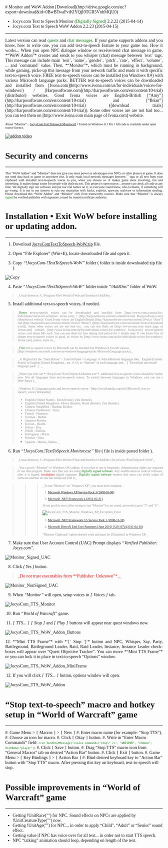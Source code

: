 <font face="Trebuchet MS">
# Monitor and WoW Addon
[Download](http://drive.google.com/uc?export=download&id=0BwBTwaPviKIYQjI0TGR5VnhMQU0)

 * Jocys.com Text to Speech Monitor <font color="#008000">(Digitally Signed)</font> 2.2.22 (2015-04-14)
 * Jocys.com Text to Speech WoW Addon 2.2.23 (2015-04-15)

<hr />

<p align="justify">Latest version can read <font color="#008000">quests</font> and <font color="#008000">chat messages</font>. If your game supports addons and you know, how to write one, you can add text-to-speech feature to your game too. How it works... When you open NPC dialogue window or receive/send chat message in game, *“WoW Addon”* creates and sends to you whisper (chat) message between `<voice><part>text</part></voice>` tags. This message can include main `text`, `name`, `gender`, `pitch`, `rate`, `effect`, `volume`, ... and `command` value. Then, *“Monitor”*, which must be running in background, while gaming, picks-up this message from your network traffic and reads it with specific text-to-speech voice. FREE text-to-speech voices can be installed (on Windows 8.#) with various Microsoft language packs. BETTER text-to-speech voices can be downloaded and installed from [Ivona.com](http://www.ivona.com/us/for-individuals/voices-for-windows/) / [Harposoftware.com](http://harposoftware.com/en/content/10-trial) (distributor) websites. Good Ivona voices are English-British [“Amy”](http://harposoftware.com/en/content/10-trial) and [“Brian”](http://harposoftware.com/en/content/10-trial) ([download trials](http://harposoftware.com/en/content/10-trial)). Some other voices are are not bad too... you can test them on [http://www.ivona.com main page of Ivona.com] website.</p>

<font size="1">About “Monitor”... [JocysCom.TextToSpeech.Monitor.rtf](http://www.jocys.com/files/software/JocysCom.TextToSpeech.Monitor.rtf) • Tested on Windows 8.1 Pro • All code is available under open source licence.</font>

[![addon video](http://img.youtube.com/vi/lhBGNJQvbUo/0.jpg)](http://www.youtube.com/watch?v=lhBGNJQvbUo)

# Security and concerns
<hr />

<p align="justify"><font size="1">This “WoW Addon” and “Monitor” does not give you more power or advantages over NPCs or other players in game. It does not send data back to game or anywhere else. It only reads local network messages between `<voice>` tags or all text from your clipboard with installed text-to-speech voices to you, when you choose so. It makes game more involving, fun and interesting. It makes things easier for people with dyslexia too. This project is open source... anyone can check all code at any time. We digitally sign our software and put our real names on it, so everyone could know, who to blame, if something will go wrong. It is not in our interest to ruin our reputation with hacks, exploits, spyware, malware or information stealing. Please download this “WoW Addon” and “Monitor” only from trustworthy sources. Make sure that “Monitor” is always <font color="#008000">signed</font> by verified publisher with signature, issued by trusted certificate authority.</font></p>

# Installation • Exit WoW before installing or updating addon.
<hr />

1. Download [JocysComTextToSpeech-WoW.zip](http://drive.google.com/uc?export=download&id=0BwBTwaPviKIYQjI0TGR5VnhMQU0) file.

2. Open “File Explorer” (Win+E), locate downloaded file and open it.

3. Copy *“!JocysCom-!TextToSpeech-WoW”* folder ( folder is inside downloaded zip file ).

![Copy](http://www.jocys.com/Files/Software/Copy.png)

4. Paste *“!JocysCom-!TextToSpeech-WoW”* folder inside *“!AddOns”* folder of WoW.

<blockquote><font color="#888888" size="1">_Usual directory: C:\Program Files\World of Warcraft\Interface\!AddOns_</font></blockquote>

5. Install additional text-to-speech voices, if needed.
 
<blockquote><p align="justify"><font color="#888888" size="1">_<font color="#008000">Better</font> text-to-speech voices can be downloaded and installed from [http://www.ivona.com/us/for-individuals/voices-for-windows/ Ivona.com] / [http://harposoftware.com/en/content/10-trial Harposoftware.com] (distributor) website. Good Ivona voices are English-British [http://harposoftware.com/en/content/10-trial “Amy”] and [http://harposoftware.com/en/content/10-trial “Brian”] ([http://harposoftware.com/en/content/10-trial download trials]). Some other voices are are not bad too... you can test them on [http://www.ivona.com main page of Ivona.com] website. [http://www.ivona.com/us/for-individuals/voices-for-windows/ Ivona.com] text-to-speech voices cost about $45 each. You can use them for free during trial period for 1 month only. If you know free of charge text-to-speech voices as good, as voices by [http://www.ivona.com/us/for-individuals/voices-for-windows/ Ivona.com], please, write us._</font></p></blockquote>

<blockquote><font color="#888888" size="1">_<font color="#008000">Free</font> text-to-speech voices by Microsoft can be installed (on Windows 8.#) with various [http://windows.microsoft.com/en-us/windows/language-packs Microsoft language packs]._</font></blockquote>

<blockquote><font color="#888888" size="1">_
 #. Right-click the “Start Button” > Control Panel > Language.
 #. Add additional languages like... English (United States) or English (United Kingdom)... etc.
 #. Go to “Options” of each language and... `[` Download and install language pack `]`.
_</font></blockquote>

<blockquote><p align="justify"><font color="#888888" size="1">_When you will run *“!JocysCom.!TextToSpeech.Monitor.exe”*, additional text-to-speech voices should be visible now. Not all languages have text-to-speech voices. To switch between languages in Windows, you can use ( Win+Space )._</font></p></blockquote>

<blockquote><font color="#888888" size="1">_Windows 8.1 language packs and text-to-speech voices - [http://en.wikipedia.org/wiki/Microsoft_text-to-speech_voices Wikipedia]:

  * English (United States) - *David (male)*, Zira (female).
  * English (United Kingdom) - *Heera (female)*, Hazel (female), Zira (female).
  * Chinese Simplified - Hanhan, Huihui.
  * Chinese Traditional - Tracy.
  * French - Hortense.
  * German - Hedda.
  * Japanese Haruka.
  * Korean - Heami.
  * Italian - Elsa. 
  * Polish - Paulina.
  * Portuguese - Maria.
  * Russian - Irina.
  * Spanish - Helena, Sabina.
_</font></blockquote>

6. Run *“!JocysCom.!TextToSpeech.Monitor.exe”* file ( file is inside pasted folder ).

<blockquote><font color="#888888" size="1">_Usual directory: C:\Program Files\World of Warcraft\Interface\!AddOns\!JocysCom-!TextToSpeech-WoW\_</font></blockquote>

<blockquote><p align="justify"><font color="#888888" size="1">_You can pin “Monitor” to Windows OS taskbar, if you plan to use it frequently. Administrator rights are required to run this program. Make sure that you are using <font color="#008000">digitally signed software</font>. Any modification in code of software, after it is signed, <font color="#ff0000">invalidates</font> digital signature. <font color="#008000">Digitally signed software</font> ensures that users can verify origin of software and that no one has tampered with it._</font></p></blockquote>

<blockquote><blockquote><blockquote><font color="#888888" size="1">_To run "Monitor" on "Windows XP", you must have installed...

1. [Microsoft Windows XP Service Pack 3 (2008-05-06)](http://www.microsoft.com/en-gb/download/details.aspx?id=24)

2. [Microsoft .NET Framework 4 (2011-02-21)](http://www.microsoft.com/en-gb/download/details.aspx?id=17851)

If you get this error (after trying to run “Monitor”) or no sound, proceed to parts "3" and "4".

![JocysCom_TTS_Monitor_Windows_XP_Exception_Error](http://www.jocys.com/Files/Software/JocysCom_TTS_Monitor_Windows_XP_Exception_Error.png)

3. [Microsoft .NET Framework 3.5 Service Pack 1 (2008-11-18)](http://www.microsoft.com/en-us/download/details.aspx?id=22)

4. [Microsoft DirectX End-User Runtimes (June 2010) 9.29.1974 (2011-04-18)](http://www.microsoft.com/en-gb/download/details.aspx?id=8109)

"Monitor Clipboard" option doesn't work and must be `[`Disabled`]` in Windows XP._</font></blockquote></blockquote></blockquote>

7. Make sure that User Account Control (UAC) Prompt displays *“Verified Publisher: Jocys.com”*.

![Monitor_Signed_UAC](http://www.jocys.com/Files/Software/Monitor_Signed_UAC.png)

8. Click *( Yes )* button.

<blockquote><font color="#ff0000">_Do not trust executables from *“Publisher: Unknown”*._</font></blockquote>

![Monitor_NonSigned_UAC](http://www.jocys.com/Files/Website/Monitor_NonSigned_UAC.png)

9. When *“Monitor”* will open, setup voices in *`[` Voices `]`* tab.

![JocysCom_TTS_Monitor](http://www.jocys.com/Files/Software/JocysCom_TTS_Monitor.png)

10. Run *“World of Warcraft”* game.

11. *`[` TTS... `]`* *`[` Stop `]`* and *`[` Play `]`* buttons will appear near quest windows now.

![JocysCom_TTS_WoW_Addon_Buttons](http://www.jocys.com/Files/Software/JocysCom_TTS_WoW_Addon_Buttons.png)

<p align="justify">12. *“Mini TTS Frame”* with *`[` Stop `]`* button and NPC, Whisper, Say, Party, Battleground, Battleground Leader, Raid, Raid Leader, Instance, Instance Leader check-boxes will appear over “Quest Objective Tracker”. You can move *“Mini TTS Frame”* or you can lock it in place in text-to-speech “Options” window.</p>

![JocysCom_TTS_WoW_Addon_MiniFrame](http://www.jocys.com/Files/Software/JocysCom_TTS_WoW_Addon_MiniFrame.png)

12. If you will click *`[` TTS... `]`* button, options window will open.

![JocysCom_TTS_WoW_Addon](http://www.jocys.com/Files/Software/JocysCom_TTS_WoW_Addon.png)

# “Stop text-to-speech” macro and hotkey setup in “World of Warcraft” game
<hr />

 #. Game Menu > `[` Macros `]` > `[` New `]`
 #. Enter macro name (for example: “Stop TTS”).
 #. Choose an icon for macro.
 #. Click `[` Okay `]` button.
 #. Write in “Enter Macro Commands” field: <font color="#008000" size="1">`/run SendChatMessage("<voice command=\"stop\" />", "WHISPER", "Common", UnitName("player"))`</font>
 #. Click `[` Save `]` button.
 #. Drag “Stop TTS” macro icon from “General Macros” tab on desired “Action Bar” button.
 #. Click `[` Exit `]` button.
 #. Game Menu > `[` Key Bindings `]` > `[` Action Bar `]`
 #. Bind desired keyboard key to "Action Bar" button with “Stop TTS” macro. After pressing this key on keyboard, text-to-speech will stop.
  
# Possible improvements in “World of Warcraft” game
<hr />
   
 * Getting !UnitRace("") for NPC. Sound effects on NPCs are applied by !UnitCreatureType("") now.
 * Getting !UnitAge("") for NPC... in order to apply “Child", “Adult” or “Senior” sound effect.
 * Getting value if NPC has voice over for all text... in order not to start TTS speech.
 * NPC “talking” animation should loop, depending on length of the text.
</font>
